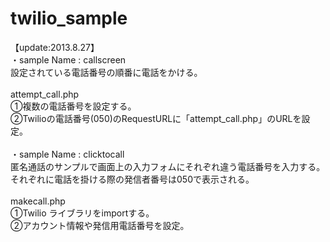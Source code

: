 twilio_sample
=============
【update:2013.8.27】<br>
・sample Name : callscreen<br>
設定されている電話番号の順番に電話をかける。<br>
<br>
attempt_call.php<br>
①複数の電話番号を設定する。<br>
②Twilioの電話番号(050)のRequestURLに「attempt_call.php」のURLを設定。<br>
<br>
・sample Name : clicktocall<br>
匿名通話のサンプルで画面上の入力フォムにそれぞれ違う電話番号を入力する。<br>
それぞれに電話を掛ける際の発信者番号は050で表示される。<br>
<br>
makecall.php<br>
①Twilio ライブラリをimportする。<br>
②アカウント情報や発信用電話番号を設定。<br>
